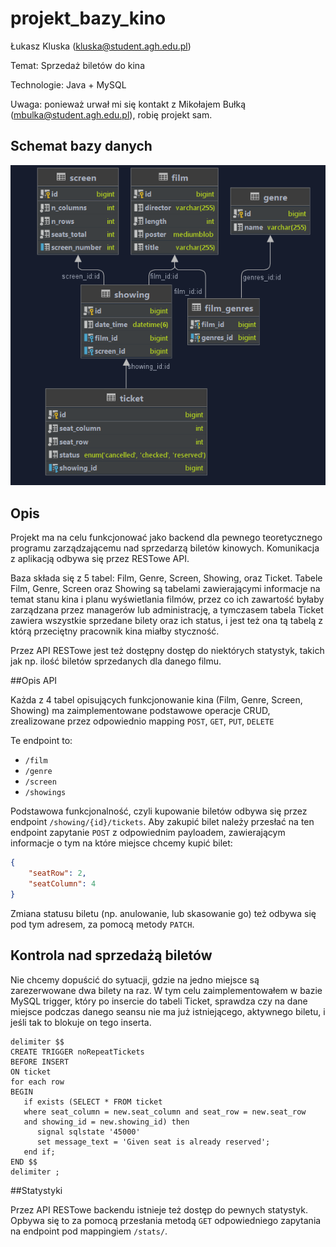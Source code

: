 # projekt_bazy_kino


Łukasz Kluska (kluska@student.agh.edu.pl)

Temat: Sprzedaż biletów do kina

Technologie: Java + MySQL

Uwaga: ponieważ urwał mi się kontakt z Mikołajem Bułką (mbulka@student.agh.edu.pl), robię projekt sam.

## Schemat bazy danych

![Schemat bazy danych](/diagram.png)

## Opis

Projekt ma na celu funkcjonować jako backend dla pewnego teoretycznego programu 
zarządzającemu nad sprzedarzą biletów kinowych. Komunikacja z aplikacją odbywa się przez RESTowe API.

Baza składa się z 5 tabel: Film, Genre, Screen, Showing, oraz Ticket. Tabele Film, Genre, Screen oraz 
Showing są tabelami zawierającymi informacje na temat stanu kina i planu wyświetlania filmów, przez 
co ich zawartość byłaby zarządzana przez managerów lub administrację, a tymczasem tabela Ticket zawiera 
wszystkie sprzedane bilety oraz ich status, i jest też ona tą tabelą z którą przeciętny pracownik kina
miałby styczność.

Przez API RESTowe jest też dostępny dostęp do niektórych statystyk, takich jak np. ilość biletów 
sprzedanych dla danego filmu.

##Opis API

Każda z 4 tabel opisujących funkcjonowanie kina (Film, Genre, Screen, Showing) ma zaimplementowane 
podstawowe operacje CRUD, zrealizowane przez odpowiednio mapping `POST`, `GET`, `PUT`, `DELETE`

Te endpoint to:

* `/film` 
* `/genre`
* `/screen`
* `/showings`

Podstawowa funkcjonalność, czyli kupowanie biletów odbywa się przez endpoint `/showing/{id}/tickets`.
Aby zakupić bilet należy przesłać na ten endpoint zapytanie `POST` z odpowiednim payloadem, 
zawierającym informacje o tym na które miejsce chcemy kupić bilet:
```json
{
    "seatRow": 2,
    "seatColumn": 4
}
```
Zmiana statusu biletu (np. anulowanie, lub skasowanie go) też odbywa się pod tym adresem, za pomocą metody `PATCH`.

## Kontrola nad sprzedażą biletów

Nie chcemy dopuścić do sytuacji, gdzie na jedno miejsce są zarezerwowane dwa bilety na raz. 
W tym celu zaimplementowałem w bazie MySQL trigger, który po insercie do tabeli Ticket, sprawdza 
czy na dane miejsce podczas danego seansu nie ma już istniejącego, aktywnego biletu, i jeśli tak to 
blokuje on tego inserta.

```mysql
delimiter $$
CREATE TRIGGER noRepeatTickets
BEFORE INSERT 
ON ticket
for each row
BEGIN
   if exists (SELECT * FROM ticket
   where seat_column = new.seat_column and seat_row = new.seat_row 
   and showing_id = new.showing_id) then
      signal sqlstate '45000'
      set message_text = 'Given seat is already reserved';
   end if;
END $$
delimiter ;
```

##Statystyki

Przez API RESTowe backendu istnieje też dostęp do pewnych statystyk. Opbywa się to za pomocą 
przesłania metodą `GET` odpowiedniego zapytania na endpoint pod mappingiem `/stats/`.


